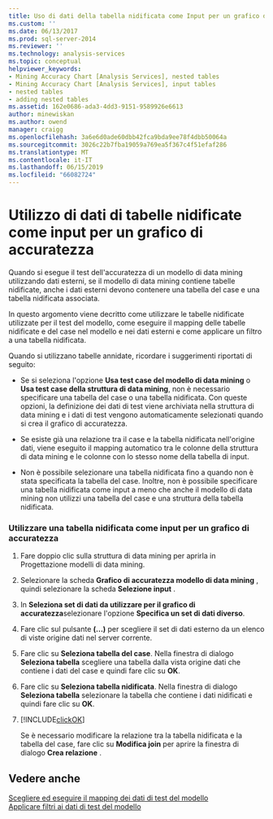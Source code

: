 ```yaml
---
title: Uso di dati della tabella nidificata come Input per un grafico di accuratezza | Microsoft Docs
ms.custom: ''
ms.date: 06/13/2017
ms.prod: sql-server-2014
ms.reviewer: ''
ms.technology: analysis-services
ms.topic: conceptual
helpviewer_keywords:
- Mining Accuracy Chart [Analysis Services], nested tables
- Mining Accuracy Chart [Analysis Services], input tables
- nested tables
- adding nested tables
ms.assetid: 162e0686-ada3-4dd3-9151-9589926e6613
author: minewiskan
ms.author: owend
manager: craigg
ms.openlocfilehash: 3a6e6d0ade60dbb42fca9bda9ee78f4dbb50064a
ms.sourcegitcommit: 3026c22b7fba19059a769ea5f367c4f51efaf286
ms.translationtype: MT
ms.contentlocale: it-IT
ms.lasthandoff: 06/15/2019
ms.locfileid: "66082724"
---
```

# <a name="using-nested-table-data-as-an-input-for-an-accuracy-chart"></a>Utilizzo di dati di tabelle nidificate come input per un grafico di accuratezza
  Quando si esegue il test dell'accuratezza di un modello di data mining utilizzando dati esterni, se il modello di data mining contiene tabelle nidificate, anche i dati esterni devono contenere una tabella del case e una tabella nidificata associata.  
  
 In questo argomento viene decritto come utilizzare le tabelle nidificate utilizzate per il test del modello, come eseguire il mapping delle tabelle nidificate e del case nel modello e nei dati esterni e come applicare un filtro a una tabella nidificata.  
  
 Quando si utilizzano tabelle annidate, ricordare i suggerimenti riportati di seguito:  
  
-   Se si seleziona l'opzione **Usa test case del modello di data mining** o **Usa test case della struttura di data mining**, non è necessario specificare una tabella del case o una tabella nidificata. Con queste opzioni, la definizione dei dati di test viene archiviata nella struttura di data mining e i dati di test vengono automaticamente selezionati quando si crea il grafico di accuratezza.  
  
-   Se esiste già una relazione tra il case e la tabella nidificata nell'origine dati, viene eseguito il mapping automatico tra le colonne della struttura di data mining e le colonne con lo stesso nome della tabella di input.  
  
-   Non è possibile selezionare una tabella nidificata fino a quando non è stata specificata la tabella del case. Inoltre, non è possibile specificare una tabella nidificata come input a meno che anche il modello di data mining non utilizzi una tabella del case e una struttura della tabella nidificata.  
  
### <a name="use-a-nested-table-as-input-to-an-accuracy-chart"></a>Utilizzare una tabella nidificata come input per un grafico di accuratezza  
  
1.  Fare doppio clic sulla struttura di data mining per aprirla in Progettazione modelli di data mining.  
  
2.  Selezionare la scheda **Grafico di accuratezza modello di data mining** , quindi selezionare la scheda **Selezione input** .  
  
3.  In **Seleziona set di dati da utilizzare per il grafico di accuratezza**selezionare l'opzione **Specifica un set di dati diverso**.  
  
4.  Fare clic sul pulsante **(...)**  per scegliere il set di dati esterno da un elenco di viste origine dati nel server corrente.  
  
5.  Fare clic su **Seleziona tabella del case**. Nella finestra di dialogo **Seleziona tabella** scegliere una tabella dalla vista origine dati che contiene i dati del case e quindi fare clic su **OK**.  
  
6.  Fare clic su **Seleziona tabella nidificata**. Nella finestra di dialogo **Seleziona tabella** selezionare la tabella che contiene i dati nidificati e quindi fare clic su **OK**.  
  
7.  [!INCLUDE[clickOK](../../includes/clickok-md.md)]  
  
     Se è necessario modificare la relazione tra la tabella nidificata e la tabella del case, fare clic su **Modifica join** per aprire la finestra di dialogo **Crea relazione** .  
  
## <a name="see-also"></a>Vedere anche  
 [Scegliere ed eseguire il mapping dei dati di test del modello](choose-and-map-model-testing-data.md)   
 [Applicare filtri ai dati di test del modello](apply-filters-to-model-testing-data.md)  
  
  
